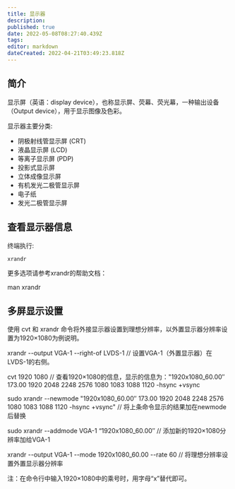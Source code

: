 ```yaml
---
title: 显示器
description: 
published: true
date: 2022-05-08T08:27:40.439Z
tags: 
editor: markdown
dateCreated: 2022-04-21T03:49:23.818Z
---
```


## 简介

显示屏（英语：display device），也称显示屏、荧幕、荧光幕，一种输出设备（Output device），用于显示图像及色彩。

显示器主要分类:

- 阴极射线管显示屏 (CRT)
- 液晶显示屏 (LCD)
- 等离子显示屏 (PDP)
- 投影式显示屏
- 立体成像显示屏
- 有机发光二极管显示屏
- 电子纸
- 发光二极管显示屏

## 查看显示器信息

终端执行:

    xrandr

更多选项请参考xrandr的帮助文档：

   man xrandr

## 多屏显示设置

使用 cvt 和 xrandr 命令将外接显示器设置到理想分辨率，以外置显示器分辨率设置为1920×1080为例说明。

  xrandr --output VGA-1 --right-of LVDS-1   // 设置VGA-1（外置显示器）在LVDS-1的右侧。

  cvt 1920 1080      // 查看1920×1080的信息，显示的信息为："1920x1080_60.00″ 173.00 1920 2048 2248 2576 1080 1083 1088 1120 -hsync +vsync

  sudo xrandr --newmode "1920x1080_60.00″ 173.00 1920 2048 2248 2576 1080 1083 1088 1120 -hsync +vsync"  // 将上条命令显示的结果加在newmode后替换
  
  sudo xrandr --addmode VGA-1 “1920x1080_60.00″  // 添加新的1920×1080分辨率加给VGA-1
  
  xrandr --output VGA-1 --mode 1920x1080_60.00 --rate 60  // 将理想分辨率设置外置显示器分辨率

注：在命令行中输入1920×1080中的乘号时，用字母“x”替代即可。
